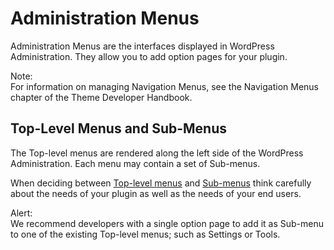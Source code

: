 # Administration Menus

Administration Menus are the interfaces displayed in WordPress Administration. They allow you to add option pages for your plugin.

Note:  
For information on managing Navigation Menus, see the Navigation Menus chapter of the Theme Developer Handbook.

## Top-Level Menus and Sub-Menus

The Top-level menus are rendered along the left side of the WordPress Administration. Each menu may contain a set of Sub-menus.

When deciding between [Top-level menus](https://developer.wordpress.org/plugins/administration-menus/top-level-menus/) and [Sub-menus](https://developer.wordpress.org/plugins/administration-menus/sub-menus/) think carefully about the needs of your plugin as well as the needs of your end users.

Alert:  
We recommend developers with a single option page to add it as Sub-menu to one of the existing Top-level menus; such as Settings or Tools.